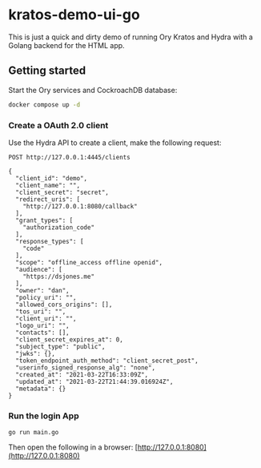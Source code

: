 # kratos-demo-ui-go

This is just a quick and dirty demo of running Ory Kratos and Hydra with a Golang backend for the HTML app.

## Getting started

Start the Ory services and CockroachDB database:

```sh
docker compose up -d
```

### Create a OAuth 2.0 client

Use the Hydra API to create a client, make the following request:

```
POST http://127.0.0.1:4445/clients

{
  "client_id": "demo",
  "client_name": "",
  "client_secret": "secret",
  "redirect_uris": [
    "http://127.0.0.1:8080/callback"
  ],
  "grant_types": [
    "authorization_code"
  ],
  "response_types": [
    "code"
  ],
  "scope": "offline_access offline openid",
  "audience": [
    "https://dsjones.me"
  ],
  "owner": "dan",
  "policy_uri": "",
  "allowed_cors_origins": [],
  "tos_uri": "",
  "client_uri": "",
  "logo_uri": "",
  "contacts": [],
  "client_secret_expires_at": 0,
  "subject_type": "public",
  "jwks": {},
  "token_endpoint_auth_method": "client_secret_post",
  "userinfo_signed_response_alg": "none",
  "created_at": "2021-03-22T16:33:09Z",
  "updated_at": "2021-03-22T21:44:39.016924Z",
  "metadata": {}
}
```

### Run the login App

```
go run main.go 
```

Then open the following in a browser: [http://127.0.0.1:8080](http://127.0.0.1:8080)
